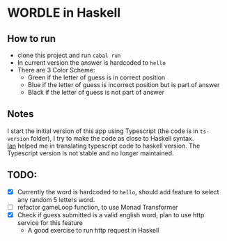 # WORDLE in Haskell

## How to run
-  clone this project and run `cabal run`
-  In current version the answer is hardcoded to `hello`
-  There are 3 Color Scheme:
   - <span style='color:"green";'>Green</span> if the letter of guess is in correct position 
   - Blue if the letter of guess is incorrect position but is part of answer
   - Black if the letter of guess is not part of answer

## Notes
I start the initial version of this app using Typescript (the code is in `ts-version` folder), I try to make the code as close to Haskell syntax. <br />
[Ian](https://github.com/iburzynski) helped me in translating typescript code to haskell version.
The Typescript version is not stable and no longer maintained.

## TODO:
- [x] Currently the word is hardcoded to `hello`, should add feature to select any random 5 letters word.
- [ ] refactor gameLoop function, to use Monad Transformer
- [x] Check if guess submitted is a valid english word, plan to use http service for this feature
   - A good exercise to run http request in Haskell

